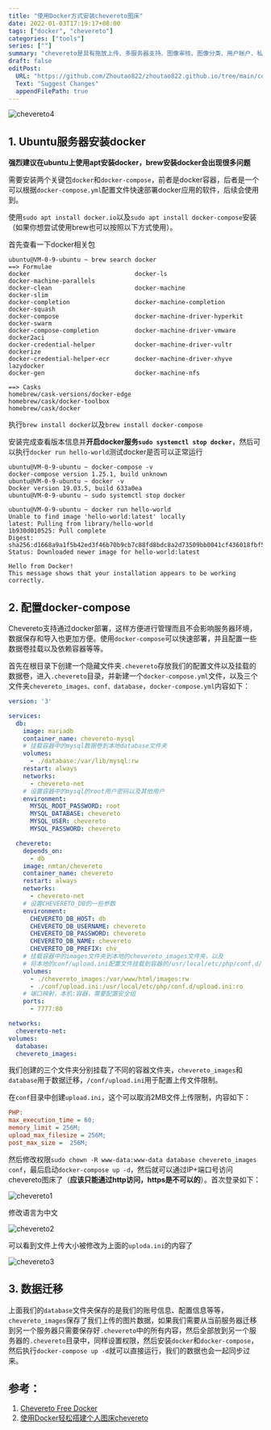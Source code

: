 ```yaml
---
title: "使用Docker方式安装chevereto图床"
date: 2022-01-03T17:19:17+08:00
tags: ["docker", "chevereto"]
categories: ["tools"]
series: [""]
summary: "chevereto是具有拖放上传、多服务器支持、图像审核、图像分类、用户帐户、私人相册等功能的卓越的图像上传工具"
draft: false
editPost:
  URL: "https://github.com/Zhoutao822/zhoutao822.github.io/tree/main/content/"
  Text: "Suggest Changes"
  appendFilePath: true 
---
```


![chevereto4](https://cdn.jsdelivr.net/gh/Zhoutao822/hugo-pic/pictures/202201031725388.png)

## 1. Ubuntu服务器安装docker

**强烈建议在ubuntu上使用apt安装docker，brew安装docker会出现很多问题**

需要安装两个关键包`docker`和`docker-compose`，前者是docker容器，后者是一个可以根据`docker-compose.yml`配置文件快速部署docker应用的软件，后续会使用到。

使用`sudo apt install docker.io`以及`sudo apt install docker-compose`安装（如果你想尝试使用brew也可以按照以下方式使用）。

首先查看一下docker相关包

```shell
ubuntu@VM-0-9-ubuntu ~ brew search docker
==> Formulae
docker                             docker-ls                          docker-machine-parallels
docker-clean                       docker-machine                     docker-slim
docker-completion                  docker-machine-completion          docker-squash
docker-compose                     docker-machine-driver-hyperkit     docker-swarm
docker-compose-completion          docker-machine-driver-vmware       docker2aci
docker-credential-helper           docker-machine-driver-vultr        dockerize
docker-credential-helper-ecr       docker-machine-driver-xhyve        lazydocker
docker-gen                         docker-machine-nfs

==> Casks
homebrew/cask-versions/docker-edge                   homebrew/cask/docker-toolbox
homebrew/cask/docker
```

执行`brew install docker`以及`brew install docker-compose`

安装完成查看版本信息并**开启docker服务`sudo systemctl stop docker`**，然后可以执行`docker run hello-world`测试docker是否可以正常运行

```shell
ubuntu@VM-0-9-ubuntu ~ docker-compose -v
docker-compose version 1.25.1, build unknown
ubuntu@VM-0-9-ubuntu ~ docker -v        
Docker version 19.03.5, build 633a0ea
ubuntu@VM-0-9-ubuntu ~ sudo systemctl stop docker

ubuntu@VM-0-9-ubuntu ~ docker run hello-world
Unable to find image 'hello-world:latest' locally
latest: Pulling from library/hello-world
1b930d010525: Pull complete 
Digest: sha256:d1668a9a1f5b42ed3f46b70b9cb7c88fd8bdc8a2d73509bb0041cf436018fbf5
Status: Downloaded newer image for hello-world:latest

Hello from Docker!
This message shows that your installation appears to be working correctly.
```

## 2. 配置docker-compose

Chevereto支持通过docker部署，这样方便进行管理而且不会影响服务器环境，数据保存和导入也更加方便。使用`docker-compose`可以快速部署，并且配置一些数据卷挂载以及依赖容器等等。

首先在根目录下创建一个隐藏文件夹`.chevereto`存放我们的配置文件以及挂载的数据卷，进入`.chevereto`目录，并新建一个`docker-compose.yml`文件，以及三个文件夹`chevereto_images、conf、database`，`docker-compose.yml`内容如下：

```yml
version: '3'

services:
  db:
    image: mariadb
    container_name: chevereto-mysql
    # 挂载容器中的mysql数据卷到本地database文件夹
    volumes:
      - ./database:/var/lib/mysql:rw
    restart: always
    networks:
      - chevereto-net
    # 设置容器中的mysql的root用户密码以及其他用户
    environment:
      MYSQL_ROOT_PASSWORD: root
      MYSQL_DATABASE: chevereto
      MYSQL_USER: chevereto
      MYSQL_PASSWORD: chevereto

  chevereto:
    depends_on:
      - db
    image: nmtan/chevereto
    container_name: chevereto
    restart: always
    networks:
      - chevereto-net
    # 设置CHEVERETO_DB的一些参数
    environment:
      CHEVERETO_DB_HOST: db
      CHEVERETO_DB_USERNAME: chevereto
      CHEVERETO_DB_PASSWORD: chevereto
      CHEVERETO_DB_NAME: chevereto
      CHEVERETO_DB_PREFIX: chv_
    # 挂载容器中的images文件夹到本地的chevereto_images文件夹，以及
    # 将本地的conf/upload.ini配置文件挂载到容器的/usr/local/etc/php/conf.d/中
    volumes:
      - ./chevereto_images:/var/www/html/images:rw
      - ./conf/upload.ini:/usr/local/etc/php/conf.d/upload.ini:ro
    # 端口映射，本机:容器，需要配置安全组
    ports:
      - 7777:80

networks:
  chevereto-net:
volumes:
  database:
  chevereto_images:
```

我们创建的三个文件夹分别挂载了不同的容器文件夹，`chevereto_images`和`database`用于数据迁移，`/conf/upload.ini`用于配置上传文件限制。

在`conf`目录中创建`upload.ini`，这个可以取消2MB文件上传限制，内容如下：

```ini
PHP:
max_execution_time = 60;
memory_limit = 256M;
upload_max_filesize = 256M;
post_max_size =  256M;
```

然后修改权限`sudo chown -R www-data:www-data database chevereto_images conf`，最后启动`docker-compose up -d`，然后就可以通过IP+端口号访问chevereto图床了（**应该只能通过http访问，https是不可以的**）。首次登录如下：

![chevereto1](https://cdn.jsdelivr.net/gh/Zhoutao822/hugo-pic/pictures/202201031724813.png)

修改语言为中文

![chevereto2](https://cdn.jsdelivr.net/gh/Zhoutao822/hugo-pic/pictures/202201031724542.png)

可以看到文件上传大小被修改为上面的`uploda.ini`的内容了

![chevereto3](https://cdn.jsdelivr.net/gh/Zhoutao822/hugo-pic/pictures/202201031724378.png)

## 3. 数据迁移

上面我们的`database`文件夹保存的是我们的账号信息、配置信息等等，`chevereto_images`保存了我们上传的图片数据，如果我们需要从当前服务器迁移到另一个服务器只需要保存好`.chevereto`中的所有内容，然后全部放到另一个服务器的`.chevereto`目录中，同样设置权限，然后安装`docker`和`docker-compose`，然后执行`docker-compose up -d`就可以直接运行，我们的数据也会一起同步过来。

## 参考：

1. [Chevereto Free Docker](https://hub.docker.com/r/nmtan/chevereto/)
2. [使用Docker轻松搭建个人图床chevereto](https://zealot.top/%E4%BD%BF%E7%94%A8Docker%E8%BD%BB%E6%9D%BE%E6%90%AD%E5%BB%BA%E4%B8%AA%E4%BA%BA%E5%9B%BE%E5%BA%8Achevereto.html)



